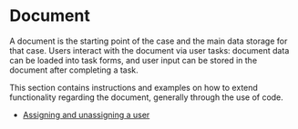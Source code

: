# Document

A document is the starting point of the case and the main data storage for that case.
Users interact with the document via user tasks: document data can be loaded into task forms, and user input can be
stored in the document after completing a task.

This section contains instructions and examples on how to extend functionality regarding the document, generally
through the use of code.

* [Assigning and unassigning a user](assigning-and-unassigning-a-user.md)
